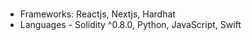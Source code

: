 # 
- Frameworks: Reactjs, Nextjs, Hardhat
- Languages - Solidity ^0.8.0, Python, JavaScript, Swift

<!---
ChristianGobin/ChristianGobin is a ✨ special ✨ repository because its `README.md` (this file) appears on your GitHub profile.
You can click the Preview link to take a look at your changes.
--->
